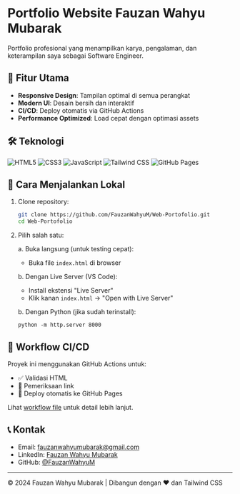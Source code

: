 # Portfolio Website Fauzan Wahyu Mubarak

Portfolio profesional yang menampilkan karya, pengalaman, dan keterampilan saya sebagai Software Engineer.

## 🚀 Fitur Utama

- **Responsive Design**: Tampilan optimal di semua perangkat
- **Modern UI**: Desain bersih dan interaktif
- **CI/CD**: Deploy otomatis via GitHub Actions
- **Performance Optimized**: Load cepat dengan optimasi assets

## 🛠 Teknologi

![HTML5](https://img.shields.io/badge/HTML5-E34F26?style=flat&logo=html5&logoColor=white)
![CSS3](https://img.shields.io/badge/CSS3-1572B6?style=flat&logo=css3&logoColor=white)
![JavaScript](https://img.shields.io/badge/JavaScript-F7DF1E?style=flat&logo=javascript&logoColor=black)
![Tailwind CSS](https://img.shields.io/badge/Tailwind_CSS-38B2AC?style=flat&logo=tailwind-css&logoColor=white)
![GitHub Pages](https://img.shields.io/badge/GitHub_Pages-222222?style=flat&logo=github-pages&logoColor=white)

## 🚀 Cara Menjalankan Lokal

1. Clone repository:
   ```bash
   git clone https://github.com/FauzanWahyuM/Web-Portofolio.git
   cd Web-Portofolio
   ```

2. Pilih salah satu:

    a. Buka langsung (untuk testing cepat):
    - Buka file `index.html` di browser

    b. Dengan Live Server (VS Code):
    - Install ekstensi "Live Server"
    - Klik kanan `index.html` → "Open with Live Server"

    b. Dengan Python (jika sudah terinstall):
    ```
    python -m http.server 8000
    ```

## 🔧 Workflow CI/CD

Proyek ini menggunakan GitHub Actions untuk:
- ✅ Validasi HTML
- 🔗 Pemeriksaan link
- 🚀 Deploy otomatis ke GitHub Pages

Lihat [workflow file](.github/workflows/porto.yml) untuk detail lebih lanjut.

## 📞 Kontak

- Email: [fauzanwahyumubarak@gmail.com](mailto:fauzanwahyumubarak@gmail.com)
- LinkedIn: [Fauzan Wahyu Mubarak](https://www.linkedin.com/in/fauzan-wahyu-mubarak-75ba56249/)
- GitHub: [@FauzanWahyuM](https://github.com/FauzanWahyuM)

---

© 2024 Fauzan Wahyu Mubarak | Dibangun dengan ❤️ dan Tailwind CSS